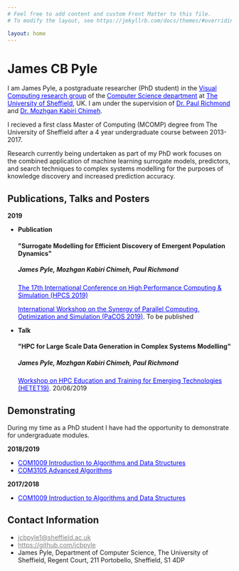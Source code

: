 ```yaml
---
# Feel free to add content and custom Front Matter to this file.
# To modify the layout, see https://jekyllrb.com/docs/themes/#overriding-theme-defaults

layout: home
---
```

<h1>James CB Pyle</h1>
<p>I am James Pyle, a postgraduate researcher (PhD student) in the <a href="https://www.shef.ac.uk/dcs/research/groups/visual-computing" style="color:blue">Visual Computing research group</a> of the <a href="https://www.shef.ac.uk/dcs/" style="color:blue">Computer Science department</a> at <a href="https://www.shef.ac.uk/" style="color:blue">The University of Sheffield</a>, UK. I am under the supervision of <a href="http://paulrichmond.shef.ac.uk/" style="color:blue">Dr. Paul Richmond</a> and <a href="http://mkchimeh.staff.shef.ac.uk/" style="color:blue">Dr. Mozhgan Kabiri Chimeh</a>.</p>
<p>I recieved a first class Master of Computing (MCOMP) degree from The University of Sheffield after a 4 year undergraduate course between 2013-2017.</p>
<p>Research currently being undertaken as part of my PhD work focuses on the combined application of machine learning surrogate models, predictors, and search techniques to complex systems modelling for the purposes of knowledge discovery and increased prediction accuracy.</p>

<h2>Publications, Talks and Posters</h2>
<b>2019</b>
<ul>
	<li>
		<b>Publication</b>
		<h4>"Surrogate Modelling for Efficient Discovery of Emergent Population Dynamics"</h4>
		<h5><i>James Pyle, Mozhgan Kabiri Chimeh, Paul Richmond</i></h5>
		<p><a href="http://hpcs2019.cisedu.info/" style="color:blue">The 17th International Conference on High Performance Computing & Simulation (HPCS 2019)</a></p>
		<p><a href="http://hpcs2019.cisedu.info/2-conference/workshops/workshop07-pacos" style="color:blue">International Workshop on the Synergy of Parallel Computing, Optimization and Simulation (PaCOS 2019)</a>. To be published</p>
	</li>
	<li>
		<b>Talk</b>
		<h4>"HPC for Large Scale Data Generation in Complex Systems Modelling"</h4>
		<h5><i>James Pyle, Mozhgan Kabiri Chimeh, Paul Richmond</i></h5>
		<p><a href="https://sighpceducation.acm.org/events/HETET19.html" style="color:blue">Workshop on HPC Education and Training for Emerging Technologies (HETET19)</a>. 20/06/2019</p>
	</li>
</ul>

<h2>Demonstrating</h2>
<p>During my time as a PhD student I have had the opportunity to demonstrate for undergraduate modules.</p>
<b>2018/2019</b>
<ul>
	<li><a href="http://www.dcs.shef.ac.uk/intranet/teaching/public/modules/level1/com1009.html" style="color:blue">COM1009 Introduction to Algorithms and Data Structures</a></li>
	<li><a href="http://www.dcs.shef.ac.uk/intranet/teaching/public/modules/level3/com3105.html" style="color:blue">COM3105 Advanced Algorithms</a></li>
</ul>
<b>2017/2018</b>
<ul>
	<li><a href="http://www.dcs.shef.ac.uk/intranet/teaching/public/modules/level1/com1009.html" style="color:blue">COM1009 Introduction to Algorithms and Data Structures</a></li>
</ul>
<h2>Contact Information</h2>
<ul>
	<li><a href="mailto:jcbpyle1@sheffield.ac.uk" style="color:gray">jcbpyle1@sheffield.ac.uk</a></li>
	<li><a href="https://github.com/jcbpyle" style="color:gray">https://github.com/jcbpyle</a></li>
	<li>James Pyle, Department of Computer Science, The University of Sheffield, Regent Court, 211 Portobello, Sheffield, S1 4DP</li>
</ul>
<!--https://www.shef.ac.uk/dcs/research/groups/visual-computing-->
<!--http://www.sheffield.ac.uk/dcs-->
<!--http://shef.ac.uk/dcs/-->
<!--http://paulrichmond.shef.ac.uk/-->
<!--http://mkchimeh.staff.shef.ac.uk/-->
<!--https://github.com/jcbpyle-->